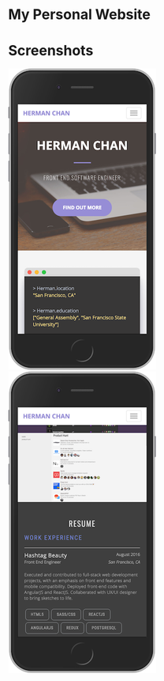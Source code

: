 # My Personal Website

# Screenshots

![Main View](https://raw.githubusercontent.com/eps/personal-portfolio/master/img/screenshots/portfolio-main.png)
![Resume posts](https://raw.githubusercontent.com/eps/personal-portfolio/master/img/screenshots/portfolio-resume.png)
